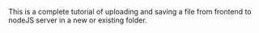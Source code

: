 This is a complete tutorial of uploading and saving a file from frontend to nodeJS server in a new or existing folder. 
